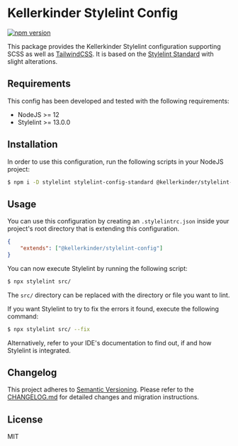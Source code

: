 # Kellerkinder Stylelint Config

[![npm version](https://badge.fury.io/js/%40kellerkinder%2Fstylelint-config.svg)](https://badge.fury.io/js/%40kellerkinder%2Fstylelint-config)

This package provides the Kellerkinder Stylelint configuration supporting SCSS as well as [TailwindCSS](https://tailwindcss.com).
It is based on the [Stylelint Standard](https://github.com/stylelint/stylelint-config-standard)
with slight alterations.

## Requirements
This config has been developed and tested with the following requirements:
* NodeJS >= 12
* Stylelint >= 13.0.0

## Installation
In order to use this configuration, run the following scripts in your NodeJS project:

```bash
$ npm i -D stylelint stylelint-config-standard @kellerkinder/stylelint-config
```

## Usage
You can use this configuration by creating an `.stylelintrc.json` inside your
project's root directory that is extending this configuration.

```json
{
    "extends": ["@kellerkinder/stylelint-config"]
}
```

You can now execute Stylelint by running the following script:

```bash
$ npx stylelint src/
```

The `src/` directory can be replaced with the directory or file you want to lint.

If you want Stylelint to try to fix the errors it found, execute the following command:

```bash
$ npx stylelint src/ --fix
```

Alternatively, refer to your IDE's documentation to find out, if and how Stylelint
is integrated.

## Changelog
This project adheres to [Semantic Versioning](https://semver.org/). 
Please refer to the [CHANGELOG.md](CHANGELOG.md) for detailed changes and
migration instructions.

## License
MIT
